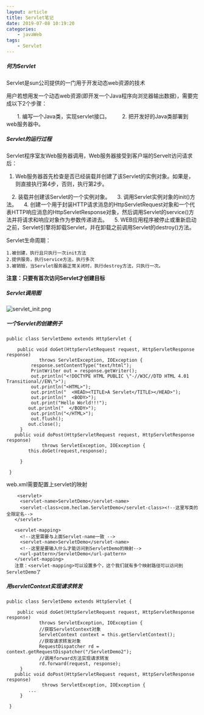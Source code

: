 ```yaml
---
layout: article
title: Servlet笔记
date: 2019-07-08 10:19:20
categories:
	- javaWeb
tags:
	- Servlet
---
```


##### 何为Servlet

Servlet是sun公司提供的一门用于开发动态web资源的技术

用户若想用发一个动态web资源(即开发一个Java程序向浏览器输出数据)，需要完成以下2个步骤：<!--more-->

  　　1. 编写一个Java类，实现servlet接口。
        　　2. 把开发好的Java类部署到web服务器中。

##### Servlet的运行过程

Servlet程序室友Web服务器调用，Web服务器接受到客户端的Servelt访问请求后：

1. Web服务器首先检查是否已经装载并创建了该Servlet的实例对象。如果是，则直接执行第4步，否则，执行第2步。

　2. 装载并创建该Servlet的一个实例对象。
 　3. 调用Servlet实例对象的init()方法。
 　4. 创建一个用于封装HTTP请求消息的HttpServletRequest对象和一个代表HTTP响应消息的HttpServletResponse对象，然后调用Servlet的service()方法并将请求和响应对象作为参数传递进去。
 　5. WEB应用程序被停止或重新启动之前，Servlet引擎将卸载Servlet，并在卸载之前调用Servlet的destroy()方法。 

Servlet生命周期：

```
1.被创建，执行且只执行一次init方法
2.提供服务，执行service方法，执行多次
3.被销毁，当Servlet服务器正常关闭时，执行destroy方法，只执行一次。     
```

**注意：只要有首次访问Servlet才创建目标**

##### Servlet调用图

![servlet_init.png](https://i.loli.net/2019/08/18/pQAkLvMUXGbDFsy.png)

##### 一个Servlet的创建例子

```
public class ServletDemo extends HttpServlet {
  
    public void doGet(HttpServletRequest request, HttpServletResponse response)
            throws ServletException, IOException {
 		 response.setContentType("text/html");
         PrintWriter out = response.getWriter();
         out.println("<!DOCTYPE HTML PUBLIC \"-//W3C//DTD HTML 4.01 Transitional//EN\">");
         out.println("<HTML>");
         out.println("  <HEAD><TITLE>A Servlet</TITLE></HEAD>");
         out.println("  <BODY>");
         out.print("Hello World!!!");
        out.println("  </BODY>");
         out.println("</HTML>");
         out.flush();
        out.close();
     }
   public void doPost(HttpServletRequest request, HttpServletResponse response)
             throws ServletException, IOException {
		this.doGet(request,response);
		
     }

 }
```

web.xml需要配置上servlet的映射

```
	<servlet>
     <servlet-name>ServletDemo</servlet-name>
     <servlet-class>com.heclam.ServletDemo</servlet-class><!--这里写类的全限定名-->
   </servlet>
 
   <servlet-mapping>
  	 <!--这里需要与上面Servlet-name一致 -->
     <servlet-name>ServletDemo</servlet-name>
     <!--这里是要输入什么才能访问到ServletDemo的映射-->
     <url-pattern>/ServletDemo</url-pattern>
   </servlet-mapping>
   注意：<servlet-mapping>可以设置多个，这个我们就有多个映射路径可以访问到ServletDemo了
```

##### 用servletContext实现请求转发

```
public class ServletDemo extends HttpServlet {
  
    public void doGet(HttpServletRequest request, HttpServletResponse response)
            throws ServletException, IOException {
            //获取ServletContext对象
 			ServletContext context = this.getServletContext();
 			//获取请求转发对象
 			RequestDispatcher rd = context.getRequestDispatcher("/ServletDemo2");
 			//调用forward方法实现请求转发
            rd.forward(request, response);
     }
   public void doPost(HttpServletRequest request, HttpServletResponse response)
             throws ServletException, IOException {
		...
     }

 }
```

